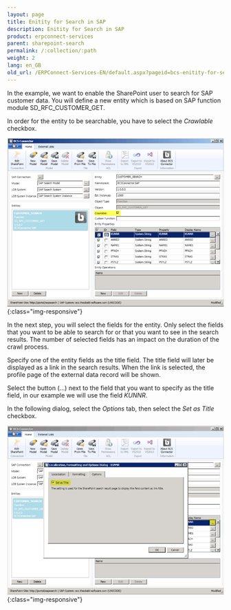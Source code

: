 ```yaml
---
layout: page
title: Enitity for Search in SAP
description: Enitity for Search in SAP
product: erpconnect-services
parent: sharepoint-search
permalink: /:collection/:path
weight: 2
lang: en_GB
old_url: /ERPConnect-Services-EN/default.aspx?pageid=bcs-enitity-for-search-in-sap
---
```


In the example, we want to enable the SharePoint user to search for SAP customer data. You will define a new entity which is based on SAP function module SD_RFC_CUSTOMER_GET.

In order for the entity to be searchable, you have to select the *Crawlable* checkbox.

![BCS-Search-Entity](/img/content/BCS-Search-Entity.png){:class="img-responsive"}

In the next step, you will select the fields for the entity. Only select the fields that you want to be able to search for or that you want to see in the search results. The number of selected fields has an impact on the duration of the crawl process.

Specify one of the entity fields as the title field. The title field will later be displayed as a link in the search results. When the link is selected, the profile page of the external data record will be shown.

Select the button (…) next to the field that you want to specify as the title field, in our example we will use the field *KUNNR*.

In the following dialog, select the *Options* tab, then select the *Set as Title* checkbox.

![BCS-Search-Set-Title](/img/content/BCS-Search-Set-Title.png){:class="img-responsive"}